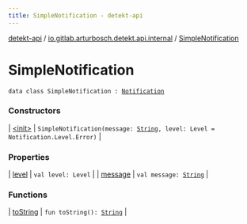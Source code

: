 ```yaml
---
title: SimpleNotification - detekt-api
---
```


[detekt-api](../../index.html) / [io.gitlab.arturbosch.detekt.api.internal](../index.html) / [SimpleNotification](./index.html)

# SimpleNotification

`data class SimpleNotification : `[`Notification`](../../io.gitlab.arturbosch.detekt.api/-notification/index.html)

### Constructors

| [&lt;init&gt;](-init-.html) | `SimpleNotification(message: `[`String`](https://kotlinlang.org/api/latest/jvm/stdlib/kotlin/-string/index.html)`, level: Level = Notification.Level.Error)` |

### Properties

| [level](level.html) | `val level: Level` |
| [message](message.html) | `val message: `[`String`](https://kotlinlang.org/api/latest/jvm/stdlib/kotlin/-string/index.html) |

### Functions

| [toString](to-string.html) | `fun toString(): `[`String`](https://kotlinlang.org/api/latest/jvm/stdlib/kotlin/-string/index.html) |

